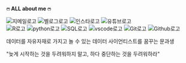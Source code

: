 **ෆ ALL about me ෆ**


![지메일로고](https://img.shields.io/badge/gmail-EA4335?style=flat&logo=Gmail&logoColor=ffffff&link=mailto:ddiyoonie@gmail.com) ![벨로그로고](https://img.shields.io/badge/♥velog-20c997?style=flat&link=https://velog.io/@ddiyoonie) ![인스타로고](https://img.shields.io/badge/ddiyoonie-E4405F?style=flat&logo=Instagram&logoColor=ffffff&link=https://www.instagram.com/ddiyoonie/?hl=ko) ![유튜브로고](https://img.shields.io/badge/Youtube-FF0000?style=flat&logo=YouTube&link=https://www.youtube.com/c/%EC%9C%A0%EB%8B%88%EB%8B%88ddiyoonie)                   
![R로고](https://img.shields.io/badge/RStudio-75AADB?style=flat&logo=RStudio&logoColor=ffffff) ![python로고](https://img.shields.io/badge/Python-3776AB?style=flat&logo=Python&logoColor=ffffff&) ![SQL로고](https://img.shields.io/badge/PostreSQL-4169E1?style=flat&logo=PostgreSQL&logoColor=ffffff) ![vscode로고](https://img.shields.io/badge/VScode-007ACC?style=flat&logo=VisualStudioCode&logoColor=ffffff) ![Git로고](https://img.shields.io/badge/Git-F05032?style=flat&logo=Git&logoColor=ffffff) ![Github로고](https://img.shields.io/badge/GitHub-181717?style=flat&logo=GitHub&logoColor=ffffff)



데이터를 자유자재로 가지고 놀 수 있는 데이터 사이언티스트를 꿈꾸는 문과생

"늦게 시작하는 것을 두려워하지 말고,
하다 중단하는 것을 두려워하라"
